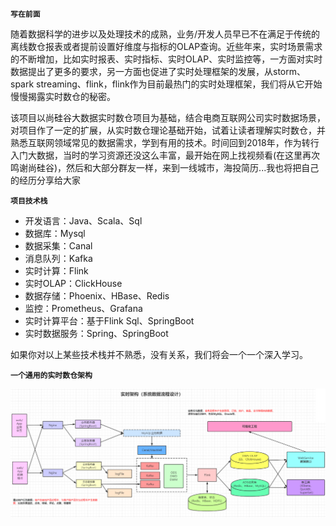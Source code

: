 **`写在前面`**

随着数据科学的进步以及处理技术的成熟，业务/开发人员早已不在满足于传统的离线数仓报表或者提前设置好维度与指标的OLAP查询。近些年来，实时场景需求的不断增加，比如实时报表、实时指标、实时OLAP、实时监控等，一方面对实时数据提出了更多的要求，另一方面也促进了实时处理框架的发展，从storm、spark streaming、flink，flink作为目前最热门的实时处理框架，我们将从它开始慢慢揭露实时数仓的秘密。

该项目以尚硅谷大数据实时数仓项目为基础，结合电商互联网公司实时数据场景，对项目作了一定的扩展，从实时数仓理论基础开始，试着让读者理解实时数仓，并熟悉互联网领域常见的数据需求，学到有用的技术。时间回到2018年，作为转行入门大数据，当时的学习资源还没这么丰富，最开始在网上找视频看(在这里再次鸣谢尚硅谷)，然后和大部分群友一样，来到一线城市，海投简历...我也将把自己的经历分享给大家

**`项目技术栈`**

- 开发语言：Java、Scala、Sql
- 数据库：Mysql
- 数据采集：Canal
- 消息队列：Kafka
- 实时计算：Flink
- 实时OLAP：ClickHouse
- 数据存储：Phoenix、HBase、Redis
- 监控：Prometheus、Grafana
- 实时计算平台：基于Flink Sql、SpringBoot
- 实时数据服务：Spring、SpringBoot

如果你对以上某些技术栈并不熟悉，没有关系，我们将会一个一个深入学习。

**`一个通用的实时数仓架构`**

![image-20210402102703175](项目简介.assets/image-20210402102703175.png)
